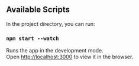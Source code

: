 ## Available Scripts

In the project directory, you can run:

### `npm start --watch`

Runs the app in the development mode.<br>
Open [http://localhost:3000](http://localhost:3000) to view it in the browser.

